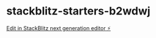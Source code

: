 # stackblitz-starters-b2wdwj

[Edit in StackBlitz next generation editor ⚡️](https://stackblitz.com/~/github.com/adi1402/stackblitz-starters-b2wdwj)